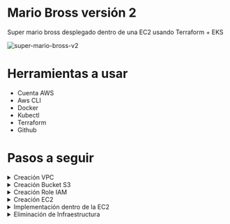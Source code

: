 # Mario Bross versión 2

Super mario bross desplegado dentro de una EC2 usando Terraform + EKS


![super-mario-bross-v2](https://github.com/leorjs/mario-bross-v2/assets/119978221/03698b19-8472-48dd-8e0e-e9b1ee9a25e9)

# Herramientas a usar

  + Cuenta AWS
  + Aws CLI
  + Docker
  + Kubectl
  + Terraform
  + Github

# Pasos a seguir
<details>
<summary>Creación VPC</summary>
   
    - EN CONSTRUCCIÖN

</details>

<details>
<summary>Creación Bucket S3</summary>

    - EN CONSTRUCCIÖN
</details>

<details>
<summary>Creación Role IAM</summary>
  
    - EN CONSTRUCCIÖN
</details>
<details>
<summary>Creación EC2</summary>
  
    - Launch Instances
      
      + EN CONSTRUCCIÖN
        
    - update OS
      + sudo apt update -y
        
    - Instalación de aws cli
      + curl "https://awscli.amazonaws.com/awscli-exe-linux-x86_64.zip" -o "awscliv2.zip"
      + sudo apt-get install unzip -y
      + unzip awscliv2.zip
      + sudo ./aws/install
      + aws --version  --> verificación
        
    - Instalación de docker
      + apt install docker.io
      + usermod -aG docker $USER
      + newgrp docker
        
    - Instalación de kubectl
      + curl -LO https://dl.k8s.io/release/$(curl -L -s https://dl.k8s.io/release/stable.txt)/bin/linux/amd64/kubectl
      + sudo install -o root -g root -m 0755 kubectl /usr/local/bin/kubectl
      + kubectl version --client --> Verificación
        
    - Instalación de Terraform
      + sudo apt install wget -y
      + wget -O- https://apt.releases.hashicorp.com/gpg | sudo gpg --dearmor -o /usr/share/keyrings/hashicorp-archive-keyring.gpg
      + echo "deb [signed-by=/usr/share/keyrings/hashicorp-archive-keyring.gpg] https://apt.releases.hashicorp.com $(lsb_release -cs) main" | sudo tee /etc/apt/sources.list.d/hashicorp.list
      + sudo apt update && sudo apt install terraform -y
</details>
<details>
<summary>Implementación dentro de la EC2</summary>
  
    - Attach IAM role en la EC2 creado
      + EN CONSTRUCCIÖN
      
    - Clonar git
      + mkdir super_mario
      + cd super_mario
      + git clone https://github.com/Aakibgithuber/Deployment-of-super-Mario-on-Kubernetes-using-terraform.git
      + cd Deployment-of-super-Mario-on-Kubernetes-using-terraform/
      + cd EKS-TF
      + Editar el archivo backend.tf file by → vim backend.tf
        - Se debe agregar el nombre del bucket antes creado
          
    - Ejecución del terraform para crear el EKS
      + terraform init
      + terraform validate
      + terraform plan
      + terraform apply --auto-approve
        
    - Updatear la configuración de EKS para conectarse al cluster
      + aws eks update-kubeconfig --name EKS_CLOUD --region us-east-1
        
    - Creación del deployment y service del mario-bross
      + kubectl apply -f deployment.yaml
      + kubectl apply -f service.yaml
        
    - Verificación de los PODs
      + kubectl get all
        
    - Buscar el LoadBalancer Ingress para acceder al juego
      + kubectl describe service mario-service
        

</details>
<details>
<summary>Eliminación de Infraestructura</summary>

    - Destruir toda la infraestructura
      + kubectl delete service mario-service
      + kubectl delete deployment mario-deployment
      + cd EKS-TF --> terraform destroy --auto-approve

</details>
